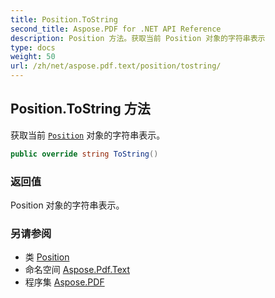 ```yaml
---
title: Position.ToString
second_title: Aspose.PDF for .NET API Reference
description: Position 方法。获取当前 Position 对象的字符串表示
type: docs
weight: 50
url: /zh/net/aspose.pdf.text/position/tostring/
---
```

## Position.ToString 方法

获取当前 [`Position`](../) 对象的字符串表示。

```csharp
public override string ToString()
```

### 返回值

Position 对象的字符串表示。

### 另请参阅

* 类 [Position](../)
* 命名空间 [Aspose.Pdf.Text](../../../aspose.pdf.text/)
* 程序集 [Aspose.PDF](../../../)